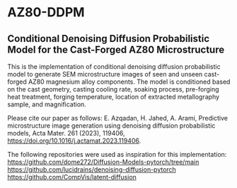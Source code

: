 # AZ80-DDPM
## Conditional Denoising Diffusion Probabilistic Model for the Cast-Forged AZ80 Microstructure

This is the implementation of conditional denoising diffusion probabilistic model to generate SEM microstructure images of seen and unseen cast-forged AZ80 magnesium alloy components. The model is conditioned based on the cast geometry, casting cooling rate, soaking process, pre-forging heat treatment, forging temperature, location of extracted metallography sample, and magnification. 


Please cite our paper as follows:
E. Azqadan, H. Jahed, A. Arami, Predictive microstructure image generation using denoising diffusion probabilistic models, Acta Mater. 261 (2023), 119406, https://doi.org/10.1016/j.actamat.2023.119406.


The following repositories were used as inspiration for this implementation:
https://github.com/dome272/Diffusion-Models-pytorch/tree/main
https://github.com/lucidrains/denoising-diffusion-pytorch
https://github.com/CompVis/latent-diffusion

